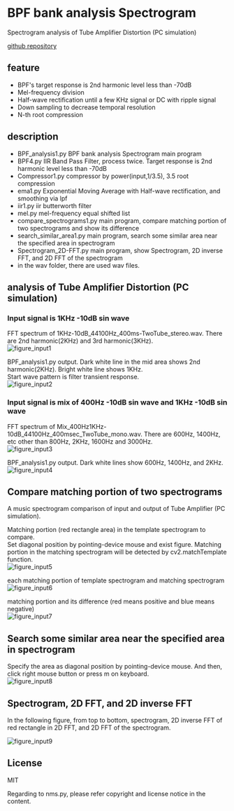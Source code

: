 #  BPF bank analysis Spectrogram  
    
Spectrogram analysis of Tube Amplifier Distortion (PC simulation)  
   
[github repository](https://github.com/shun60s/Harmonic/)  
  
  
## feature  

- BPF's target response is 2nd harmonic level less than -70dB
- Mel-frequency division
- Half-wave rectification until a few KHz signal or DC with ripple signal
- Down sampling to decrease temporal resolution
- N-th root compression

## description  

- BPF_analysis1.py BPF bank analysis Spectrogram main program
- BPF4.py IIR Band Pass Filter, process twice. Target response is 2nd harmonic level less than -70dB
- Compressor1.py compressor by power(input,1/3.5), 3.5 root compression 
- ema1.py Exponential Moving Average with Half-wave rectification, and smoothing via lpf
- iir1.py iir butterworth filter
- mel.py mel-frequency equal shifted list
- compare_spectrograms1.py main program, compare matching portion of two spectrograms and show its difference
- search_similar_area1.py main program, search some similar area near the specified area in spectrogram
- Spectrogram_2D-FFT.py main program, show Spectrogram, 2D inverse FFT, and 2D FFT of the spectrogram
- in the wav folder, there are used wav files.  


## analysis of Tube Amplifier Distortion (PC simulation)  

### Input signal is 1KHz -10dB sin wave  

FFT spectrum of 1KHz-10dB_44100Hz_400ms-TwoTube_stereo.wav. There are 2nd harmonic(2KHz) and 3rd harmonic(3KHz).  
![figure_input1](doc/spectrum_FFT4096Hanning_TwoTube_1KHz_wav.png)  
  
BPF_analysis1.py output. Dark white line in the mid area shows 2nd harmonic(2KHz). Bright white line shows 1KHz.  
Start wave pattern is filter transient response.  
![figure_input2](doc/BPF_analysis1_outputFigure_TwoTube_1KHz_wav.png)  

### Input signal is mix of 400Hz -10dB sin wave and 1KHz -10dB sin wave  

FFT spectrum of Mix_400Hz1KHz-10dB_44100Hz_400msec_TwoTube_mono.wav.  There are 600Hz, 1400Hz, etc other than 800Hz, 2KHz, 1600Hz and 3000Hz.   
![figure_input3](doc/spectrum_FFT4096Hanning_TwoTube_400Hz1KHz_MIX_wav.png)  

BPF_analysis1.py output. Dark white lines show 600Hz, 1400Hz, and 2KHz.  
![figure_input4](doc/BPF_analysis1_outputFigure_TwoTube_400Hz1KHz_MIX_wav.png)  

## Compare matching portion of two spectrograms  

A music spectrogram comparison of input and output of Tube Amplifier (PC simulation).  

Matching portion (red rectangle area) in the template spectrogram  to compare.  
Set diagonal position by pointing-device mouse and exist figure. Matching portion in the matching spectrogram will be detected by cv2.matchTemplate function.  
![figure_input5](doc/template.png)  

each matching portion of template spectrogram and matching spectrogram  
![figure_input6](doc/compare.png)  

matching portion and its difference (red means positive  and blue means negative)    
![figure_input7](doc/diff.png)  


## Search some similar area near the specified area in spectrogram  

Specify the area as diagonal position by pointing-device mouse. And then, click right mouse button or press m on keyboard.  
![figure_input8](doc/similar_areas.png)  


## Spectrogram, 2D FFT, and 2D inverse FFT

In the following figure, from top to bottom, spectrogram, 2D inverse FFT of red rectangle in 2D FFT, and 2D FFT of the spectrogram.  

![figure_input9](doc/2D-FFT-2D-IFFT.png)  


## License  

MIT  

Regarding to nms.py, please refer copyright and license notice in the content.  


